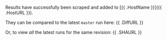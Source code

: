Results have successfully been scraped and added to [{{ .HostName }}]({{ .HostURL }}).

They can be compared to the latest `master` run here:
{{ .DiffURL }}

Or, to view _all_ the latest runs for the same revision:
{{ .SHAURL }}
